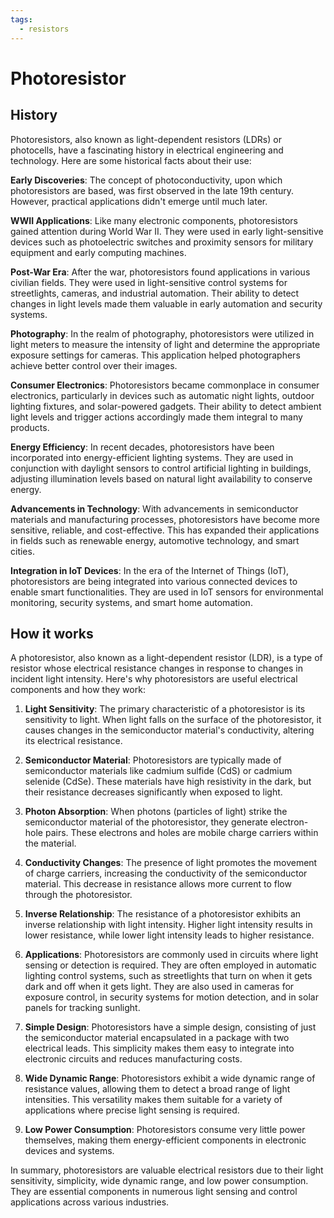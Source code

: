 ```yaml
---
tags:
  - resistors
---
```


# Photoresistor

## History

Photoresistors, also known as light-dependent resistors (LDRs) or photocells, have a fascinating history in electrical engineering and technology. Here are some historical facts about their use:

**Early Discoveries**: The concept of photoconductivity, upon which photoresistors are based, was first observed in the late 19th century. However, practical applications didn't emerge until much later.

**WWII Applications**: Like many electronic components, photoresistors gained attention during World War II. They were used in early light-sensitive devices such as photoelectric switches and proximity sensors for military equipment and early computing machines.

**Post-War Era**: After the war, photoresistors found applications in various civilian fields. They were used in light-sensitive control systems for streetlights, cameras, and industrial automation. Their ability to detect changes in light levels made them valuable in early automation and security systems.

**Photography**: In the realm of photography, photoresistors were utilized in light meters to measure the intensity of light and determine the appropriate exposure settings for cameras. This application helped photographers achieve better control over their images.

**Consumer Electronics**: Photoresistors became commonplace in consumer electronics, particularly in devices such as automatic night lights, outdoor lighting fixtures, and solar-powered gadgets. Their ability to detect ambient light levels and trigger actions accordingly made them integral to many products.

**Energy Efficiency**: In recent decades, photoresistors have been incorporated into energy-efficient lighting systems. They are used in conjunction with daylight sensors to control artificial lighting in buildings, adjusting illumination levels based on natural light availability to conserve energy.

**Advancements in Technology**: With advancements in semiconductor materials and manufacturing processes, photoresistors have become more sensitive, reliable, and cost-effective. This has expanded their applications in fields such as renewable energy, automotive technology, and smart cities.

**Integration in IoT Devices**: In the era of the Internet of Things (IoT), photoresistors are being integrated into various connected devices to enable smart functionalities. They are used in IoT sensors for environmental monitoring, security systems, and smart home automation.

## How it works

A photoresistor, also known as a light-dependent resistor (LDR), is a type of resistor whose electrical resistance changes in response to changes in incident light intensity. Here's why photoresistors are useful electrical components and how they work:

1. **Light Sensitivity**: The primary characteristic of a photoresistor is its sensitivity to light. When light falls on the surface of the photoresistor, it causes changes in the semiconductor material's conductivity, altering its electrical resistance.

2. **Semiconductor Material**: Photoresistors are typically made of semiconductor materials like cadmium sulfide (CdS) or cadmium selenide (CdSe). These materials have high resistivity in the dark, but their resistance decreases significantly when exposed to light.

3. **Photon Absorption**: When photons (particles of light) strike the semiconductor material of the photoresistor, they generate electron-hole pairs. These electrons and holes are mobile charge carriers within the material.

4. **Conductivity Changes**: The presence of light promotes the movement of charge carriers, increasing the conductivity of the semiconductor material. This decrease in resistance allows more current to flow through the photoresistor.

5. **Inverse Relationship**: The resistance of a photoresistor exhibits an inverse relationship with light intensity. Higher light intensity results in lower resistance, while lower light intensity leads to higher resistance.

6. **Applications**: Photoresistors are commonly used in circuits where light sensing or detection is required. They are often employed in automatic lighting control systems, such as streetlights that turn on when it gets dark and off when it gets light. They are also used in cameras for exposure control, in security systems for motion detection, and in solar panels for tracking sunlight.

7. **Simple Design**: Photoresistors have a simple design, consisting of just the semiconductor material encapsulated in a package with two electrical leads. This simplicity makes them easy to integrate into electronic circuits and reduces manufacturing costs.

8. **Wide Dynamic Range**: Photoresistors exhibit a wide dynamic range of resistance values, allowing them to detect a broad range of light intensities. This versatility makes them suitable for a variety of applications where precise light sensing is required.

9. **Low Power Consumption**: Photoresistors consume very little power themselves, making them energy-efficient components in electronic devices and systems.

In summary, photoresistors are valuable electrical resistors due to their light sensitivity, simplicity, wide dynamic range, and low power consumption. They are essential components in numerous light sensing and control applications across various industries.